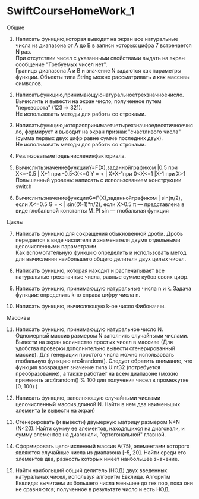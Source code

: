 # SwiftCourseHomeWork_1

Общие

1. Написать функцию,которая выводит на экран все натуральные числа из диапазона от А до В в записи которых цифра 7 встречается N раз.  
При отсутствии чисел с указанными свойствами выдать на экран сообщение "Требуемых чисел нет".  
Границы диапазона А и В и значение N задаются как параметры функции.  Объекты типа String можно рассматривать и как массивы символов.

2. Написатьфункцию,принимающуюнатуральноетрехзначноечисло.  Вычислить и вывести на экран число, полученное путем "переворота" (123 => 321).  
Не использовать методы для работы со строками.

3. Написатьфункцию,котораяпринимаетчетырехзначноедесятичноечисло, формирует и выводит на экран признак "счастливого числа" (сумма первых двух цифр равне сумме последних двух).  
Не использовать методы для работы со строками.

4. Реализоватьметодвычисленияфакториала.
 
5. ВычислитьзначениефункцииY=F(X),заданнойграфиком 
|0.5 при X<=-0.5 
| X+1 при -0.5<X<=0  Y = < 
| X*X-1при 0<X<=1 
|X-1 при X>1 
Повышенный уровень: написать с использованием конструкции switch 

6. ВычислитьзначениефункцииG=F(X),заданнойграфиком 
| sin(π/2), если X<=0.5  G = < 
| sin((X-1)*π/2), если X>0.5 
π — представлена в виде глобальной константы M_PI  sin — глобальная функция

Циклы

7. Написать функцию для сокращения обыкновенной дроби. 
Дробь передается в виде числителя и знаменателя двумя отдельными целочисленными параметрами.  
Как вспомогательную функцию определить и использовать метод для вычисления наибольшего общего делителя двух целых чисел.

8. Написать функцию, которая находит и распечатывает все натуральные трехзначные числа, равные сумме кубов своих цифр.

9. Написать функцию, принимающую натуральные числа n и k. Задача функции: определить k-ю справа цифру числа n.

10. Написать функцию, вычисляющую k-ое число Фибоначчи.


Массивы

11. Написать функцию, принимающую натуральное число N.  
Одномерный массив размером N заполнить случайными числами. Вывести на экран количество простых чисел в массиве (Для удобства проверки дополнительно вывести сгенерированный массив). 
Для генерации простого числа можно использовать глобальную функцию arc4random(). Следует обратить внимание, что функция возвращает значение типа UInt32 (потребуется преобразование), а также работает на всем диапазоне (можно применить arc4random() % 100 для получения чисел в промежутке [0, 100) )

12. Написать функцию, заполняющую случайными числами целочисленный массив длиной N. Найти в нем два наименьших элемента (и вывести на экран) 

13. Сгенерировать (и вывести) двумерную матрицу размером N*N (N<20). Найти сумму ее элементов, находящихся на диагонали, и сумму элементов на диагонали, "ортогональной" главной.

14. Сформировать целочисленный массив A(75), элементами которого являются случайные числа из диапазона [-5, 20]. Найти среди его элементов два, разность которых имеет наибольшее значение.

15. Найти наибольший общий делитель (НОД) двух введенных натуральных чисел, используя алгоритм Евклида. Алгоритм Евклида: вычитаем из большего числа меньшее до тех пор, пока они не сравняются; полученное в результате число и есть НОД.
